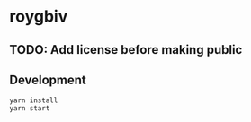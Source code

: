 # roygbiv

## TODO: Add license before making public

## Development

```
yarn install
yarn start
```

